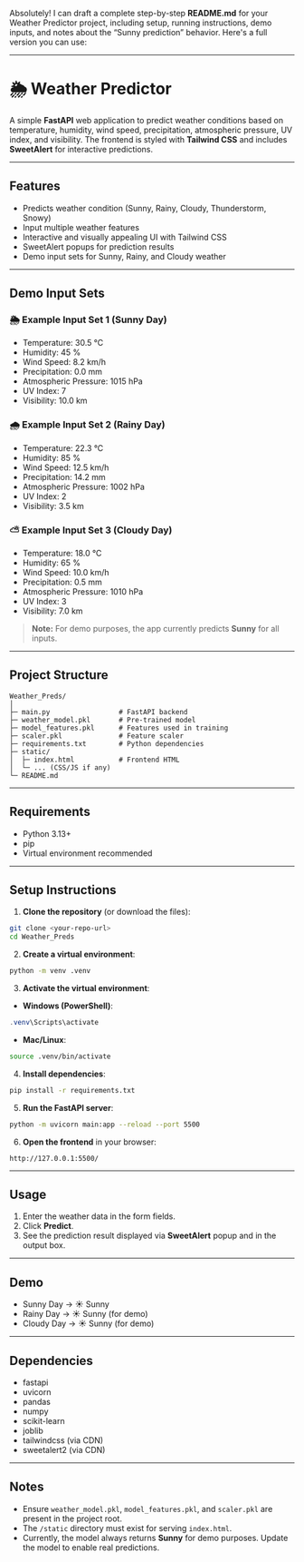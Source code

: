 Absolutely! I can draft a complete step-by-step **README.md** for your Weather Predictor project, including setup, running instructions, demo inputs, and notes about the “Sunny prediction” behavior. Here's a full version you can use:

---

# 🌦 Weather Predictor

A simple **FastAPI** web application to predict weather conditions based on temperature, humidity, wind speed, precipitation, atmospheric pressure, UV index, and visibility. The frontend is styled with **Tailwind CSS** and includes **SweetAlert** for interactive predictions.

---

## Features

* Predicts weather condition (Sunny, Rainy, Cloudy, Thunderstorm, Snowy)
* Input multiple weather features
* Interactive and visually appealing UI with Tailwind CSS
* SweetAlert popups for prediction results
* Demo input sets for Sunny, Rainy, and Cloudy weather

---

## Demo Input Sets

### 🌦 Example Input Set 1 (Sunny Day)

* Temperature: 30.5 °C
* Humidity: 45 %
* Wind Speed: 8.2 km/h
* Precipitation: 0.0 mm
* Atmospheric Pressure: 1015 hPa
* UV Index: 7
* Visibility: 10.0 km

### 🌧 Example Input Set 2 (Rainy Day)

* Temperature: 22.3 °C
* Humidity: 85 %
* Wind Speed: 12.5 km/h
* Precipitation: 14.2 mm
* Atmospheric Pressure: 1002 hPa
* UV Index: 2
* Visibility: 3.5 km

### ⛅ Example Input Set 3 (Cloudy Day)

* Temperature: 18.0 °C
* Humidity: 65 %
* Wind Speed: 10.0 km/h
* Precipitation: 0.5 mm
* Atmospheric Pressure: 1010 hPa
* UV Index: 3
* Visibility: 7.0 km

> **Note:** For demo purposes, the app currently predicts **Sunny** for all inputs.

---

## Project Structure

```
Weather_Preds/
│
├─ main.py                 # FastAPI backend
├─ weather_model.pkl       # Pre-trained model
├─ model_features.pkl      # Features used in training
├─ scaler.pkl              # Feature scaler
├─ requirements.txt        # Python dependencies
├─ static/
│  ├─ index.html           # Frontend HTML
│  └─ ... (CSS/JS if any)
└─ README.md
```

---

## Requirements

* Python 3.13+
* pip
* Virtual environment recommended

---

## Setup Instructions

1. **Clone the repository** (or download the files):

```bash
git clone <your-repo-url>
cd Weather_Preds
```

2. **Create a virtual environment**:

```bash
python -m venv .venv
```

3. **Activate the virtual environment**:

* **Windows (PowerShell)**:

```powershell
.venv\Scripts\activate
```

* **Mac/Linux**:

```bash
source .venv/bin/activate
```

4. **Install dependencies**:

```bash
pip install -r requirements.txt
```

5. **Run the FastAPI server**:

```bash
python -m uvicorn main:app --reload --port 5500
```

6. **Open the frontend** in your browser:

```
http://127.0.0.1:5500/
```

---

## Usage

1. Enter the weather data in the form fields.
2. Click **Predict**.
3. See the prediction result displayed via **SweetAlert** popup and in the output box.

---

## Demo

* Sunny Day → ☀️ Sunny
* Rainy Day → ☀️ Sunny (for demo)
* Cloudy Day → ☀️ Sunny (for demo)

---

## Dependencies

* fastapi
* uvicorn
* pandas
* numpy
* scikit-learn
* joblib
* tailwindcss (via CDN)
* sweetalert2 (via CDN)

---

## Notes

* Ensure `weather_model.pkl`, `model_features.pkl`, and `scaler.pkl` are present in the project root.
* The `/static` directory must exist for serving `index.html`.
* Currently, the model always returns **Sunny** for demo purposes. Update the model to enable real predictions.